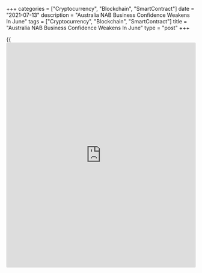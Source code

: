 +++
categories = ["Cryptocurrency", "Blockchain", "SmartContract"]
date = "2021-07-13"
description = "Australia NAB Business Confidence Weakens In June"
tags = ["Cryptocurrency", "Blockchain", "SmartContract"]
title = "Australia NAB Business Confidence Weakens In June"
type = "post"
+++

{{<iframe id="large-banner" src="https://www.bounty.group/#slide=17.0" width="100%" height="600" scrolling="no" style="border: 0px solid rgb(216, 221, 230); border-radius: 3px;">}}

Australia [business][1] confidence weakened in June due to rising number
of infections in New South Wales and subsequent lockdowns, survey
results from the National Australia Bank showed on Tuesday.

The business confidence index dropped to 11 from 20 in May. The decline
in confidence was led by declines in NSW and Queensland. Confidence
weakened in all industries except mining and manufacturing.

Nonetheless, overall confidence remained around twice its long-run
average after strengthening in early 2021, the survey revealed.  
  
Business conditions also saw a sharp fall in June, driven by a weaker
read for Victoria. The business condition indicator declined sharply to
24 from 36 a month ago.

This month's survey was conducted between June 18 and 30. The Sydney
metropolitan area, as well as a number of other capital cities, had
locked down by the end of the field work.

Overall, the survey pointed to a solid outcome in the June quarter for
economic activity - and continued to reflect the support of both fiscal
and monetary [policy](https://www.fintechee.com/policy/), NAB said. The experience of lockdowns to date, is
that there is a fairly rapid rebound in activity as restrictions are
removed.

For comments and feedback [contact](https://www.playgroundfx.com/contact/): editorial@rtt[news](https://www.letsplayfx.com/blog/forex-news-website/).com

[Economic News][2]

 **What parts of the world are seeing the best (and worst) economic
performances lately? Click[here][3] to check out our [Econ Scorecard][3]
and find out! See up-to-the-moment [ranking](https://www.playgroundfx.com/blog/crypto-exchange-ranking/)s for the best and worst
performers in [GDP][4], [unemployment rate][5], [inflation][6] and much
more.**

   1. www.rtt[news](https://www.letsplayfx.com/blog/forex-news-website/).com/Content/Business.aspx
   2. www.rtt[news](https://www.letsplayfx.com/blog/forex-news-website/).com/Content/EconomicNews.aspx
   3. www.rtt[news](https://www.letsplayfx.com/blog/forex-news-website/).com/economic-scorecard/world-rank/unemployment-rate/highest-performance.aspx
   4. www.rtt[news](https://www.letsplayfx.com/blog/forex-news-website/).com/economic-scorecard/world-rank/GDP/highest-performance.aspx
   5. www.rtt[news](https://www.letsplayfx.com/blog/forex-news-website/).com/economic-scorecard/world-rank/unemployment-rate/lowest-performance.aspx
   6. www.rtt[news](https://www.letsplayfx.com/blog/forex-news-website/).com/economic-scorecard/world-rank/CPI/highest-performance.aspx